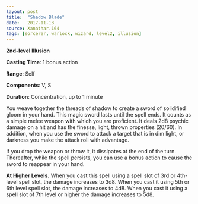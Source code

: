 ```yaml
---
layout: post
title:  "Shadow Blade"
date:   2017-11-13
source: Xanathar.164
tags: [sorcerer, warlock, wizard, level2, illusion]
---
```


**2nd-level Illusion**

**Casting Time**: 1 bonus action

**Range**: Self

**Components**: V, S

**Duration**: Concentration, up to 1 minute

You weave together the threads of shadow to create a sword of solidified gloom in your hand. This magic sword lasts until the spell ends. It counts as a simple melee weapon with which you are proficient. It deals 2d8 psychic damage on a hit and has the finesse, light, thrown properties (20/60). In addition, when you use the sword to attack a target that is in dim light, or darkness you make the attack roll with advantage.

If you drop the weapon or throw it, it dissipates at the end of the turn. Thereafter, while the spell persists, you can use a bonus action to cause the sword to reappear in your hand. 

**At Higher Levels.** When you cast this spell using a spell slot of 3rd or 4th-level spell slot, the damage increases to 3d8. When you cast it using 5th or 6th level spell slot, the damage increases to 4d8. When you cast it using a spell slot of 7th level or higher the damage increases to 5d8. 
